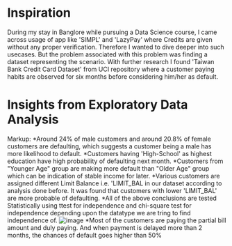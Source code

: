 # Inspiration
During my stay in Banglore while pursuing a Data Science course, I came across usage of app like 'SIMPL' and 'LazyPay' where Credits are given without any proper verification. Therefore I wanted to dive deeper into such usecases. But the problem associated with this problem was finding a dataset representing the scenario. With further research I found 'Taiwan Bank Credit Card Dataset' from UCI repository where a customer paying habits are observed for six months before considering him/her as default.
# Insights from Exploratory Data Analysis
  Markup:
  *Around 24% of male customers and around 20.8% of female customers are defaulting, which suggests a customer being a male has more likelihood to default.
  *Customers having 'High-School' as highest education have high probability of defaulting next month.
  *Customers from "Younger Age" group are making more default than "Older Age" group which can be indication of stable income for later.
  *Various customers are assigned different Limit Balance i.e. 'LIMIT_BAL in our dataset according to analysis done before. It was found that customers with lower      'LIMIT_BAL' are more probable of defaulting.
  *All of the above conclusions are tested Statistically using ttest for independence and chi-square test for independence depending upon the datatype we are tring to find independence of.
  ![image](https://user-images.githubusercontent.com/102746816/161371196-ab84277f-3d33-49f8-9140-f814040c6c38.png)
  *Most of the customers are paying the partial bill amount and duly paying. And when payment is delayed more than 2 months, the chances of default goes higher than 50%
  
